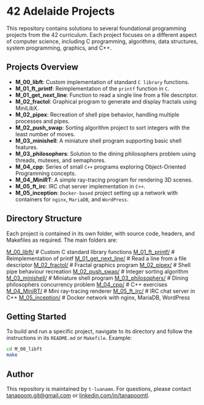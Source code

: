 # 42 Adelaide Projects

This repository contains solutions to several foundational programming projects from the 42 curriculum. Each project focuses on a different aspect of computer science, including C programming, algorithms, data structures, system programming, graphics, and C++.

## Projects Overview

- **M_00_libft**: Custom implementation of standard `C library` functions.
- **M_01_ft_printf**: Reimplementation of the `printf` function in `C`.
- **M_01_get_next_line**: Function to read a single line from a file descriptor.
- **M_02_fractol**: Graphical program to generate and display fractals using MiniLibX.
- **M_02_pipex**: Recreation of shell pipe behavior, handling multiple processes and pipes.
- **M_02_push_swap**: Sorting algorithm project to sort integers with the least number of moves.
- **M_03_minishell**: A miniature shell program supporting basic shell features.
- **M_03_philosophers**: Solution to the dining philosophers problem using threads, mutexes, and semaphores.
- **M_04_cpp**: Series of small `C++` programs exploring Object-Oriented Programming concepts.
- **M_04_MiniRT**: A simple ray-tracing program for rendering 3D scenes.
- **M_05_ft_irc**: IRC chat server implementation in `C++`.
- **M_05_inception**: `Docker-based` project setting up a network with containers for `nginx`, `MariaDB`, and `WordPress`.

## Directory Structure

Each project is contained in its own folder, with source code, headers, and Makefiles as required. The main folders are:

[M_00_libft/](./M_00_libft/)        # Custom C standard library functions
[M_01_ft_printf/](./M_01_ft_printf/)    # Reimplementation of printf
[M_01_get_next_line/](./M_01_get_next_line/) # Read a line from a file descriptor
[M_02_fractol/](./M_02_fractol/)      # Fractal graphics program
[M_02_pipex/](./M_02_pipex/)        # Shell pipe behaviour recreation
[M_02_push_swap/](./M_02_push_swap/)    # Integer sorting algorithm
[M_03_minishell/](./M_03_minishell/)    # Miniature shell program
[M_03_philosophers/](./M_03_philosophers/) # Dining philosophers concurrency problem
[M_04_cpp/](./M_04_cpp/)          # C++ exercises
[M_04_MiniRT/](./M_04_MiniRT/)       # Mini ray-tracing renderer
[M_05_ft_irc/](./M_05_ft_irc/)       # IRC chat server in C++
[M_05_inception/](./M_05_inception/)    # Docker network with nginx, MariaDB, WordPress


## Getting Started

To build and run a specific project, navigate to its directory and follow the instructions in its `README.md` or `Makefile`. Example:

```sh
cd M_00_libft
make
```

## Author

This repository is maintained by `t-luanamn`. For questions, please contact <tanapoom.git@gmail.com> or [linkedin.com/in/tanapoomtl](https://www.linkedin.com/in/tanapoomtl).